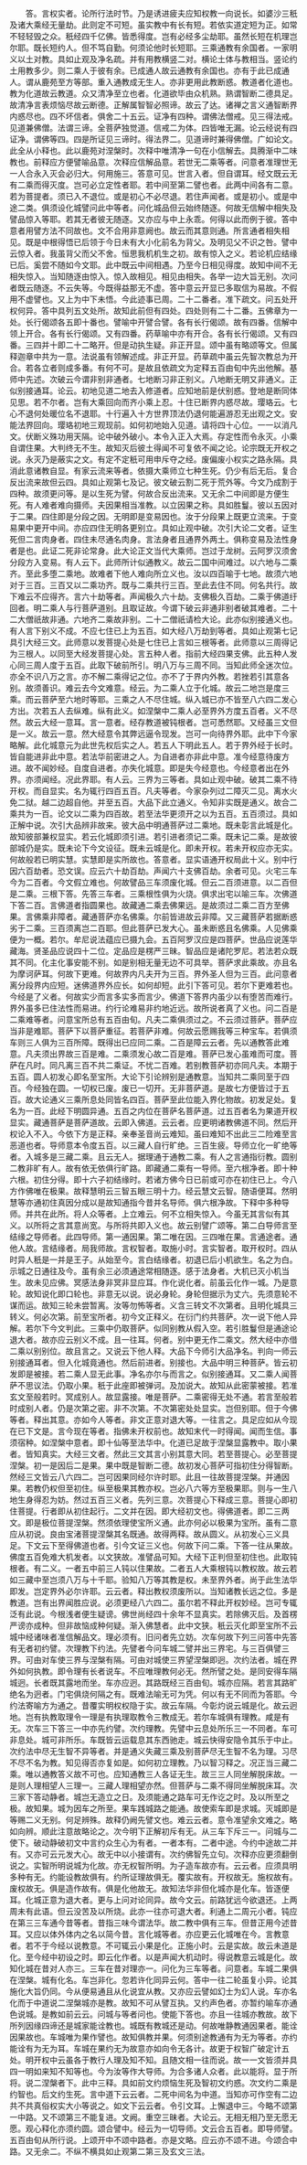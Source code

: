 <!-- { "loadSidebar": true } -->
　　答。言权实者。论所行法时节。乃是诱进疲夫应知权教一向说长。如婆沙三秖及诸大乘经无量劫。此则定不可短。虽实教中有长有短。若依实道定短为正。如常不轻轻毁之众。秖经四千亿佛。皆悉得度。岂有必经多尘劫耶。虽然长短在机理岂尔耶。既长短约人。但不笃自勤。何须论他时长短耶。三乘通教有余国者。一家明义以土对教。具如止观及净名疏。并有用教横竖二对。横论土体与教相当。竖论约土用教多少。则二乘人于彼有余。已成通人故云通教有余国也。亦有于此已成通人。谓从鹿苑至方等部。重入通教成无生人。亦非更用此教断惑。教道者化道也。教为化道故云教道。众又清净至立也者。化道欲毕由众机熟。熟谓智断二德具足。故清净言表烦恼尽故云断德。正解属智智必照谛。故云了达。诸禅之言义通智断界内惑尽也。四不坏信者。俱舍二十五云。证净有四种。谓佛法僧戒。见三得法戒。见道兼佛僧。法谓三谛。全菩萨独觉道。信戒二为体。四皆唯无漏。论云经说有四证净。谓佛等四。四是所证见三谛时。得法界二。见道谛时兼得佛僧。广如论文。此全从小释也。此以鹿苑对涅槃时。次释中唯清净一句在小信解去。具腾渐中二味教也。前释应方便譬喻品意。次释应信解品意。若世无二乘等者。问意者准理世无一人合永入灭会必归大。何用施三。答意可见。世言入者。但自谓耳。经文既云无有二乘而得灭度。岂可必立定性者耶。若中间至第二譬也者。此两中间各有二意。若为菩提者。须已入不退位。或是初心不必尽退。若住声闻者。或是初小。或是中途二类。俱须设化城譬问此中等者。问化城品但云始终随逐。何故无信解中相失及譬品惊入等耶。若其无者彼无随逐。又亦应与中上永乖。何得以此而例于彼。答中意者用譬方法不同故也。文不合用非意阙也。故云而其意则通。所言通者相失相见。既是中根得悟已后领于今日未有大小化前名为背父。及明见父不识之咎。譬中云惊入者。我虽背父而父不舍。恒思我机机生之初。故有惊入之义。若论机应结缘已后。奚尝不随如今文耶。此中既云中间相遇。乃至今日相见得度。故知中间不无相失惊入。当知随逐由惊入。惊入故相见。相见由相失。各举一边大旨无别。次问者既云随逐。不云失等。今既得益那无不虚。答中意云开显已多取信为易故。不假用不虚譬也。又上为中下未悟。今此迹事已周。二十二番者。准下疏文。问五处开权何异。答中具列五文处所。故知此前但有四处。四处则有二十二番。五佛章为一处。长行偈颂各五即十番也。譬喻中开譬合譬。各有长行偈颂。故有四番。信解中领上开合。各有长行偈颂。又有四番。药草喻中亦有开合。各有长行偈颂。又有四番。三四并十即二十二略开。但是动执生疑。非正开显。颂中虽有略颂等文。但属释迦章中共为一意。法说虽有领解述成。非正开显。药草疏中虽云先智次教总为开合。若各立者则成多番。有何不可。是故且依疏文为定释五百由旬中先出他解。基师中先述。次破云今谓非别非通者。七地断习非正别义。八地断无明又非通义。正似别接通耳。论云。初地见道二地去入修道者。应知地前是伏别惑。登地是断同体见思。若不尔者。岂有大乘回向而齐小乘上忍。十住已断界内惑尽故。璎珞云。七心不退何处暖位名不退耶。十行遍入十方世界顶法仍退何能遍游忍无出观之文。安能法界回向。璎珞初地三观现前。如何初地始入见道。请将四十心位。一一以消凡文。伏断义殊功用天隔。论中破外破小。本令入正入大焉。存定性而令永灭。小乘自谓住果。大判终无不生。故知灭后彼土得闻不可复依不闻之论。论宗既无开权之说。永灭乃是蔽实之文。有定不定秖可用申斥夺之经。废偏废小权实之路永隔。具消此意诸教自显。有家云流来等者。依摄大乘师立七种生死。仍少有后无后。复合反出流来故但云四。具如止观第七及记。彼文破云割二死于荒外等。今文乃成割于四种。故须更问等。是以生死为譬。何故合反出流来。又无余二中间即是方便生死。有人难者难向摄师。夫因果相当准教。以立因果之称。具如胜鬘。彼以五因对于二果。四住即是分段之因。无明即是变易因也。汝于分段果上既更立流来。于变易果中更开中间。亦应四住无明各更别立。具如止观中破。次引大论二文者。证生死但二言肉身者。四住未尽通名肉身。言法身者且通界外两土。俱称变易及法性身者是也。此证二死非论常身。此大论正文当代大乘师。岂过于龙树。云阿罗汉须舍分段方入变易。有人云下。此师所计似通教义。故云二国中间难过。以六地与二乘齐。至此多堕二乘地。故难者下他人难向所立义也。汝以四百喻于七地。故须六地对于三百。三百又以二乘功齐。既与二乘共行三百。至此去住不同。何名共行。故下难云不应得齐。言六十劫等者。声闻极久六十劫。支佛极久百劫。二乘于佛道纡回者。明二乘人与行菩萨道别。且取证故。今谓下破云非通非别者破其难者。二十二大僧祇故非通。六地齐二乘故非别。二十二僧祇请检大论。此亦似别接通义也。有人言下别义不成。不应七住已上为五百。如大经八万劫到等者。具如止观第七记具引大经三文。此师意以发菩提心处是七住已上言如三根等者。此师意以三周得记为三根人。以同至大经发菩提心处。言五种人者。指前大经四果支佛。此五种人发心同三周人度于五百。此取下破前所引。明八万与三周不同。当知此师全迷次位。亦全不识八万之言。亦不解二乘得记之位。亦不了于界内外教。若挫若引其意各别。故须善识。难云去今文难意。经云。为二乘人立于化城。故云二地岂是度三乘。而云菩萨至六地时等耶。三乘之人不尽住城。纵入城已亦不皆至八六四二发心方出。次若五人去纵难。纵有此义。如涅槃中二乘人必至界外方度五百者。义不尽然。故云大经一意耳。言一意者。经存教道被钝根者。岂可悉然耶。又经虽三文但是一义。故云一意。然大经意令其弊远逼令现发。岂可一向待界外耶。此中下今家略解。此化城意元为此世先权后实之人。若五人下明此五人。若于界外经于长时。皆自能进非此中意。若法华前密进之人。为自进者亦非此中意。准今经意待废方进。故不闻妙经。自度自进者。亦失化城意。即是失今经意也。今经意者出在外界。亦须闻经。况此界耶。有人云。三界为三等者。具如止观中破。破其二乘不待开权。而自显实。名为辄行四百五百。凡夫等者。今家杂列过二障灭二见。离水火免二狱。越二边超自他。并至五百。大品下此立通义。令知非实既是通义。故合二乘共为一百。论文以二乘为四百故。若至法华更须开之以为五百。五百须过。具如正解中说。次引大品辨非故来。彼大品中明通菩萨过二乘地。既未彰言此城是化。故知彼部兼权显实。若云化城即须引进。若引进者须记二乘。既未记二乘。是故彼部城仍是实。既未论下今文设征。既未云城是化。即未开权。若未开权应亦无实。何故般若已明实慧。实慧即是实所故也。答意者。显实语通开权局此十义。别中行因六百劫者。恐文误。应云六十劫百劫。声闻六十支佛百劫。余者可见。火宅三车今为二百者。今文假立难也。何故譬品三车须废化城。但云二百须进意。以二百但是二乘。三根下答。先答三车者。三乘根性俱为火烧。俱求出宅以喻三车。次佛道下答二百。言佛道者指圆果也。故藏通二乘去佛果远。是故须过二乘二百方至佛果。言佛乘非障者。藏通菩萨亦名佛乘。尔前皆进故云非障。又三藏菩萨若据断惑劣于二乘。三百须离岂二百耶。但此菩萨已发大心。虽未断惑且名佛乘。人见佛乘便为一概。若尔。牟尼说法蕴应已摄九会。五百阿罗汉应是四菩萨。世品应说莲华藏海。贤圣品应说四十二位。定品应是楞严三昧。智品应是诸陀罗尼。若法若众既其不同。化主化事安能不别。如是别相无量无边不可具举。菩萨求此乘故。亦且名为摩诃萨耳。何故下更难。何故界内凡夫开为三百。界外圣人但为三百。此问意者离分段界内应短。迷佛道界外应长。如何却短。此引下答可见。若尔下更难若也。今经是了义者。何故实少而言多实多而言少。佛道下答界内虽少以有堕苦而难行。界外虽多已住法性而易进。约行论难易非约地近远。故所说者真了义也。问二百是二乘难等者。问意宝所总有五百由旬。凡夫二乘俱须过之。不云须过菩萨。菩萨应当非是难耶。菩萨下以菩萨重征。若菩萨非难。何故云愿赐我等三种宝车。若俱须车则三人俱为三百所障。既得出已应同二乘。二百是障云云者。先以通教答此难意。凡夫须出界故三百是难。二乘须发心故二百是难。菩萨已发心虽难而可度。菩萨在凡时。同凡离三百不共二乘证。不忧二百难。若别教菩萨初亦同凡夫。本期于五百。圆人初发心即名至宝所。大论下引论辨别是通教意。当知共二乘同至于四百。今经独在圆。一切权已废。废已一切开。无非菩萨道。是故七方便皆过于五百。故大论通义三乘所息处同皆名四百。菩萨至此位能入界化物故。初发足处。复名为一百。此经下明圆异通。五百之内位在菩萨名菩萨道。过五百者名为果道开权显实。藏通菩萨是菩萨道故。云即入佛道。云云者。应更明诸教佛道不同。然后开权论入不入。今依下方是正释。亲奉圣音尚云难知。虽曰难知不出此三二险难至言恶道也者。导师意本令度五百。以三藏人自行旷绝。三百生疲。导师立化一旷绝等者。入城多是三藏二乘。且云无人。据理通于通教二乘。有人之言通指衍教。圆别二教非旷有人。故有依无依俱行旷路。即藏通二乘有一导师。至六根净者。即十种六根。初住分得。即十六子初结缘时。若诸方佛今日已前或可亦在初住已上。今八方作佛唯在极果。故释慧明云三智五眼三明十力。经云慧文云智。随语便耳。然明慧等亦通初住真因分成以是故知通指今昔并名导师。俱六根净故。下释中多种导师。并共在此所。将人众等者。上立难云。何不立相失惊入。今虽无其言似有其义。以所将之言其意尚宽。与所将共即入义也。故云别譬广颂等。第二白导师言至结缘之导师者。此四导师。第一通因果。第二唯在因。三四唯在果。言通途者。通他人故。言结缘者。局我师故。言权智者。取施小时。言实智者。取开权时。四从时异人秖是一并是王子。从始至今。言白结缘者。初退已后小机欲生。名之为白。示城之日通往及今。虽有余三必须通途常相随逐。感于法身者。大机已灭小机当生。故未见应佛。冥感法身非冥非显应耳。作化说化者。前虽云化作一城。乃是意轮。故知说化即口轮也。非意无以说。说必身轮。身轮但据示为丈六。先须意轮不谋而运。故知三轮未尝暂离。汝等勿怖等者。义含三转文不次第者。且明化城具三转义。何必次第。前至宝所者。初今文正释义。在衍门约共菩萨。次一说下他人异解。若尔下今文判此。三乘中仍取菩萨。似同别教从假入空。若引胜鬘但是通途论退大者。故亦应云别义不成。且一往耳。何者。别中更无作二乘文。然大经中亦借二乘以别别位。故且言之。又说云下他人释。大品下今师引大品净名。判向一师云别接通耳者。但入化城竟通也。然后前进者。别接也。大品中明三种菩萨。皆云初发即是被接。若二乘人显无此事。净名亦尔与而言之。似别接通耳。又二乘人闻菩萨不思议法。仍取小果。秖于此座即被弹诃。及加说大。故知从此密蒙被接。若准玄文至般若时。冥成别人。故显露接。唯是菩萨。二乘密得无处不通。若言至般若时成别人者。仍是次第之密。非不次第。不次第密处处显实。岂但别耶。但于今佛等者。释出其意。亦如今人等者。非文正意对退大等。一往言之。具足应如从今现在已下文是。言今现在等者。指佛未开权前也。故知末代一时得闻。闻而生信。事须宿种。如涅槃中意者。即十仙等至法华中。化道已足故于涅槃显露教中。取小果者。皆知真实。大经三文者。然此三文其言小别其意大同。若至菩提心。必至菩提涅槃。初一是因后二是果。果中既是智断二德。故初发心菩萨可指初住分得智断。然经三文皆云八六四二。岂可因果同经尔许时耶。此且一往故菩提涅槃。并通因果。若教仍权但至初住。纵至极果其教亦权。岂必八六等方至极果耶。则与一生八地生身得忍为妨。然过五百三义者。先列三意。次菩提心下释成三意。菩提心即初住菩提。行者即从初住起行。二文并在因。即大经初文也。得佛道者。即二三两文。即是极位菩提涅槃。然须依理使宝所义通。此亦何必以极果为宝所。虽有二意应从初说。良由宝渚菩提涅槃其名既通。故得两释。故从圆义。从初发心三义具足。下文云下至得佛道也者。引今文证三义也。何故下问二乘。下答一往从果故。佛度五百免难大机发者。以文狭故。准譬品可知。大经下正判但至初住也。此取钝根者。有二义。一者五中前三人钝以住果故。二者五人大乘根钝以教权故。故云若如三藏中至岂须八万与十千耶。验知八万等其教是权。未至界外者。尚于此生法华即发。岂定界外必尔许耶。云云者。释出教权须废所以。当知诸教长远之位。多是教道。岂有出界闻胜应说。必须更经八六四二。虽尔若不释此开权妙经。岂可专辄泛有此说。今根浅者便生疑谤。佛世尚经四十余年不显真实。若除佛灭后。及首楞严谤亦成种。但非故恼成种何疑。渐入佛慧者。此中文狭。秖云灭化即至宝所不云城中经诸味者准信解品文。理必须有。旧问者先立妨。次车何故下列三问答中先答有无者初约譬。次理教下约法。先譬者今问车城二譬并出三界宅。与三百俱譬三界。可由对车使三界与涅槃有隔。可由对城使三界望涅槃即迥。次约法者。城在界外如何执教。即令理有长者说车。不应唯理教何必无。然所譬之处。是同安得车隔城迥。长者既其露地而坐。车亦应迥。其路既经三百由旬。城亦应隔。若言其路旷绝名为迥者。门宅俱烧何隔之有。既难法喻无可为凭。何以有无不同而为答耶。今约法寄喻方为通之。昔覆实明权权隐于实。故云车隔。今彰灼说云城是化。故云迥地。岂有执教取理令一理是有执理取教令三教成无。若尔车城俱有理教。咸是有无。次车三下答三一中亦先约譬。次约理教。先譬中云息处所乐三一不同者。车可非息处。城可非所乐。车既皆云运载息其东西驰走。城云快得安隐令其乐于中止。次约法中尽无生智不异等者。并是通义失藏三乘及别菩萨尽无生智不名为理。习尽不尽不名为教。知见得否亦复如是。如何初立理教。乃以智习释之。况正当三藏二乘。唯以通教答义故不可也。应知通教三人各证无生。故三三人同坐解脱床故。一是则人理相望人三理一。三藏人理相望亦然。但菩萨与二乘不得同坐解脱床耳。次三家下答动静者。城岂无造立之日。及须能通之路车可无作讫之时。及以所至之极。故知果。城为因车之所至。果车践城路之能通。故使索车即是求城。灭城即是等赐二义无别。何足辨殊。故释仍阙先譬文也。难云云者。意令准望余文难之。略如向辨。顺此注意故略论之。次今明下正解初斥有无。从三车下斥三一。问城与二使下。破动静破初文中言约众生心为有者。一者本有。二者中途。今约中途故二并有。又亦可云元发大心。故无中以小接谓有。次约佛智先立句。次释亦应更须翻倒说之。实智所明说城为化故。亦无权智所明。为子造车故亦有。云云者。应须具明多种有无。约能设教故俱有。约所证理故俱无。覆实故有。开权故无。施权故有。废权故无。俱是造作故有。俱是化他故无。故知法华非但化城亦是化车。皆逐便耳。化城正意为退大者。更与上问对论同异。故今文云。前路犹远今欲退还。上两周未有此语。但云没苦及以所烧。此亦一往亦可退大者。利通上二周元小者。钝应在第三三车通今昔等者。昔指三味今谓法华。故二教中俱有三车。但昔正用今述昔耳。又应以体外体内之名以简今昔。言化城等者。亦应更云化城唯在今。言教意者。若不于今经以说教意。不可辄云小果是化。正施小时。云是实故。故云未道是化。至今经中初设之时。即云化作者。以是声闻大机动时。得说教意云城是化。故知化城在昔对人亦三。三车在昔对理亦一。问化为三车等者。问意者。车城二果俱在涅槃。城有化名。车岂非化。忽若许化同异云何。答中一往二轮虽复小异。论其施化大旨仍同。今从便易通且从化说宜从教。又亦应云譬如幻士为幻人说。车亦名化而于中道说二涅槃城亦是教。故知不可从譬互执。又约声色者。亦暂约喻车亦通色说城。是教如前云云。问城与等者问也。使能下答也。亦且一往城亦教故。故下所列因缘四谛还是城家能诠教也。城既有教城还是动。何故唯静教通因果者。能诠因果故也。车城唯为果作譬也。故知俱教并果。何须别途教通有为无为等者。亦约能诠有为无为耳。车城在果约无为故意亦如向令无各计。故更于权智广破定计五处。明开权中云虽各于教行人理及知不知。且随文相一往而说。故一一文皆须并具四一明如来知不知等也。今为汝等作大导师。为合多诸人众者。此以能将。显于所将。说二涅槃者下。此中三释。具如前文约烦恼生死及智初文约惑。次文约二乘是约智也。后文约生死。言中道下云云者。二死中间名为中道。当知亦可作空有二边共不共真俗权实大小等说之。如文下云云者。令引文耳。上懈退中三。今略不颂第一中路。又不颂第三不能复进。文阙。重空三昧者。大论云。无相无相乃至无愿无愿。观心释化亦须约圆。颂合譬中。经云为一切导师。文云合五百者。即导师譬。五百由旬从所行说。上颂开中不颂中路者。亦是文略。应云亦不颂不进。今颂合中路。又无余二。不纵不横具如止观第二第三及玄文三法。
